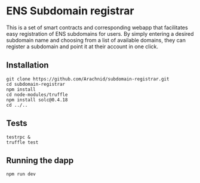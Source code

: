 # ENS Subdomain registrar

This is a set of smart contracts and corresponding webapp that facilitates easy registration of ENS subdomains for users. By simply entering a desired subdomain name and choosing from a list of available domains, they can register a subdomain and point it at their account in one click.

## Installation

```
git clone https://github.com/Arachnid/subdomain-registrar.git
cd subdomain-registrar
npm install
cd node-modules/truffle
npm install solc@0.4.18
cd ../..
```

## Tests

```
testrpc &
truffle test
```

## Running the dapp

```
npm run dev
```
